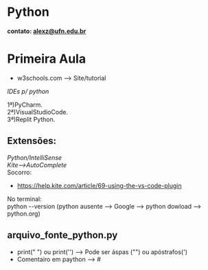 # Python
 **contato: alexz@ufn.edu.br**
# **Primeira Aula**

- w3schools.com --> Site/tutorial

*IDEs p/ python*

1ª)PyCharm.  
2ª)VisualStudioCode.  
3ª)Replit Python.  

## Extensões:
*Python/IntelliSense*  
*Kite-->AutoComplete*   
Socorro: 
- https://help.kite.com/article/69-using-the-vs-code-plugin  

No terminal:  
python --version
(python ausente --> Google --> python dowload --> python.org)  
## **arquivo_fonte_python.py**  
- print(" ") ou print('') --> Pode ser áspas ("") ou apóstrafos(')  
- Comentairo em paython --> #
